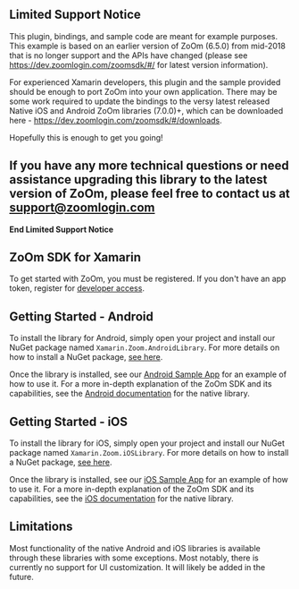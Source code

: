 **Limited Support Notice**
--------------------------
This plugin, bindings, and sample code are meant for example purposes.  This example is based on an earlier version of ZoOm (6.5.0) from mid-2018 that is no longer support and the APIs have changed (please see https://dev.zoomlogin.com/zoomsdk/#/ for latest version information).

For experienced Xamarin developers, this plugin and the sample provided should be enough to port ZoOm into your own application.  There may be some work required to update the bindings to the versy latest released Native iOS and Android ZoOm libraries (7.0.0)+, which can be downloaded here - https://dev.zoomlogin.com/zoomsdk/#/downloads.

Hopefully this is enough to get you going!

If you have any more technical questions or need assistance upgrading this library to the latest version of ZoOm, please feel free to contact us at support@zoomlogin.com
------------------------------
**End Limited Support Notice**

ZoOm SDK for Xamarin
------------
To get started with ZoOm, you must be registered.  If you don't have an app token, register for [developer access](https://dev.zoomlogin.com/).

Getting Started - Android
---------
To install the library for Android, simply open your project and install our NuGet package named `Xamarin.Zoom.AndroidLibrary`.  For more details on how to install a NuGet package, [see here](https://blog.xamarin.com/xamarin-studio-and-nuget/).

Once the library is installed, see our [Android Sample App](https://github.com/facetec/xamarin-zoom/tree/master/Samples/iOS) for an example of how to use it.  For a more in-depth explanation of the ZoOm SDK and its capabilities, see the [Android documentation](https://dev.zoomlogin.com/zoomsdk/#/android-guide) for the native library.

Getting Started - iOS
---------
To install the library for iOS, simply open your project and install our NuGet package named `Xamarin.Zoom.iOSLibrary`.  For more details on how to install a NuGet package, [see here](https://blog.xamarin.com/xamarin-studio-and-nuget/).

Once the library is installed, see our [iOS Sample App](https://github.com/facetec/xamarin-zoom/tree/master/Samples/iOS) for an example of how to use it.  For a more in-depth explanation of the ZoOm SDK and its capabilities, see the [iOS documentation](https://dev.zoomlogin.com/zoomsdk/#/ios-guide) for the native library.

Limitations
------
Most functionality of the native Android and iOS libraries is available through these libraries with some exceptions.  Most notably, there is currently no support for UI customization.  It will likely be added in the future.
